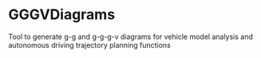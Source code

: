 # GGGVDiagrams
Tool to generate g-g and g-g-g-v diagrams for vehicle model analysis and autonomous driving trajectory planning functions
